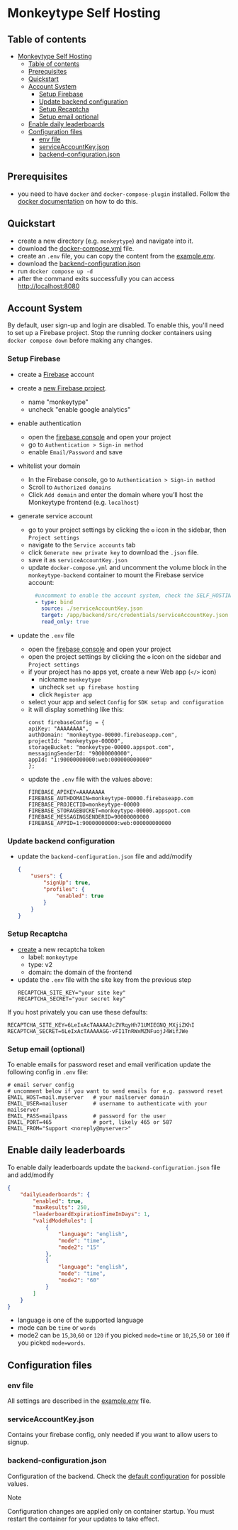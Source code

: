 # Monkeytype Self Hosting

<!-- TOC ignore:true -->

## Table of contents

<!-- TOC -->

- [Monkeytype Self Hosting](#monkeytype-self-hosting)
    - [Table of contents](#table-of-contents)
    - [Prerequisites](#prerequisites)
    - [Quickstart](#quickstart)
    - [Account System](#account-system)
        - [Setup Firebase](#setup-firebase)
        - [Update backend configuration](#update-backend-configuration)
        - [Setup Recaptcha](#setup-recaptcha)
        - [Setup email optional](#setup-email-optional)
    - [Enable daily leaderboards](#enable-daily-leaderboards)
    - [Configuration files](#configuration-files)
        - [env file](#env-file)
        - [serviceAccountKey.json](#serviceaccountkeyjson)
        - [backend-configuration.json](#backend-configurationjson)

<!-- /TOC -->


## Prerequisites
- you need to have `docker` and `docker-compose-plugin` installed. Follow the [docker documentation](https://docs.docker.com/compose/install/) on how to do this.

## Quickstart

- create a new directory (e.g.  `monkeytype`) and navigate into it.
- download the [docker-compose.yml](https://github.com/monkeytypegame/monkeytype/tree/master/docker/docker-compose.yml) file.
- create an `.env` file, you can copy the content from the [example.env](https://github.com/monkeytypegame/monkeytype/tree/master/docker/example.env).
- download the [backend-configuration.json](https://github.com/monkeytypegame/monkeytype/tree/master/docker/backend-configuration.json)
- run `docker compose up -d`
- after the command exits successfully you can access [http://localhost:8080](http://localhost:8080)


## Account System

By default, user sign-up and login are disabled. To enable this, you'll need to set up a Firebase project. 
Stop the running docker containers using `docker compose down` before making any changes.

### Setup Firebase

- create a [Firebase](https://firebase.google.com/) account
- create a [new Firebase project](https://console.firebase.google.com/u/0/).
  - name "monkeytype"
  - uncheck "enable google analytics"
- enable authentication
  - open the [firebase console](https://console.firebase.google.com/) and open your project
  - go to `Authentication > Sign-in method`  
  - enable `Email/Password` and save
- whitelist your domain
  - In the Firebase console, go to `Authentication > Sign-in method`
  - Scroll to `Authorized domains`
  - Click `Add domain` and enter the domain where you’ll host the Monkeytype frontend (e.g. `localhost`)
- generate service account
  - go to your project settings by clicking the `⚙` icon in the sidebar, then `Project settings`
  - navigate to the `Service accounts` tab
  - click `Generate new private key` to download the `.json` file.
  - save it as `serviceAccountKey.json`
  - update `docker-compose.yml` and uncomment the volume block in the `monkeytype-backend` container to mount the Firebase service account:
    ```yaml
      #uncomment to enable the account system, check the SELF_HOSTING.md file
      - type: bind
        source: ./serviceAccountKey.json
        target: /app/backend/src/credentials/serviceAccountKey.json
        read_only: true
    ```

- update the `.env` file
  - open the [firebase console](https://console.firebase.google.com/) and open your project
  - open the project settings by clicking the `⚙` icon on the sidebar and `Project settings`
  - if your project has no apps yet, create a new Web app (`</>` icon)
    - nickname `monkeytype`
    - uncheck `set up firebase hosting`
    - click `Register app` 
   - select your app and select `Config` for `SDK setup and configuration`
   - it will display something like this:
        ```
        const firebaseConfig = {
        apiKey: "AAAAAAAA",
        authDomain: "monkeytype-00000.firebaseapp.com",
        projectId: "monkeytype-00000",
        storageBucket: "monkeytype-00000.appspot.com",
        messagingSenderId: "90000000000",
        appId: "1:90000000000:web:000000000000"
        };
        ```
   - update the `.env` file with the values above:
        ```
        FIREBASE_APIKEY=AAAAAAAA
        FIREBASE_AUTHDOMAIN=monkeytype-00000.firebaseapp.com
        FIREBASE_PROJECTID=monkeytype-00000
        FIREBASE_STORAGEBUCKET=monkeytype-00000.appspot.com
        FIREBASE_MESSAGINGSENDERID=90000000000
        FIREBASE_APPID=1:90000000000:web:000000000000
        ```

### Update backend configuration

- update the `backend-configuration.json` file and add/modify
    ```json
    {
        "users": {
            "signUp": true,
            "profiles": {
                "enabled": true
            }
        }
    }
    ```

### Setup Recaptcha

- [create](https://www.google.com/recaptcha/admin/create) a new recaptcha token
    - label: `monkeytype`
    - type: v2
    - domain: the domain of the frontend 
- update the `.env` file with the site key from the previous step
    ```
    RECAPTCHA_SITE_KEY="your site key"
    RECAPTCHA_SECRET="your secret key"
    ``` 

If you host privately you can use these defaults:
```
RECAPTCHA_SITE_KEY=6LeIxAcTAAAAAJcZVRqyHh71UMIEGNQ_MXjiZKhI
RECAPTCHA_SECRET=6LeIxAcTAAAAAGG-vFI1TnRWxMZNFuojJ4WifJWe
```

### Setup email (optional)

To enable emails for password reset and email verification update the following config in `.env` file:

```
# email server config
# uncomment below if you want to send emails for e.g. password reset
EMAIL_HOST=mail.myserver   # your mailserver domain
EMAIL_USER=mailuser        # username to authenticate with your mailserver
EMAIL_PASS=mailpass        # password for the user
EMAIL_PORT=465             # port, likely 465 or 587
EMAIL_FROM="Support <noreply@myserver>"
``` 

## Enable daily leaderboards

To enable daily leaderboards update the `backend-configuration.json` file and add/modify
```json
{
    "dailyLeaderboards": {
        "enabled": true,
        "maxResults": 250,
        "leaderboardExpirationTimeInDays": 1,
        "validModeRules": [
            {
                "language": "english",
                "mode": "time",
                "mode2": "15"
            },
            {
                "language": "english",
                "mode": "time",
                "mode2": "60"
            }
        ]
    }
}
```

- language is one of the supported language
- mode can be `time` or `words`
- mode2 can be `15`,`30`,`60` or `120` if you picked `mode=time` or `10`,`25`,`50` or `100` if you picked `mode=words`.

## Configuration files

### env file

All settings are described in the [example.env](https://github.com/monkeytypegame/monkeytype/tree/master/docker/example.env) file.

### serviceAccountKey.json

Contains your firebase config, only needed if you want to allow users to signup.

### backend-configuration.json

Configuration of the backend. Check the [default configuration](https://github.com/monkeytypegame/monkeytype/blob/master/backend/src/constants/base-configuration.ts#L8) for possible values.

> [!NOTE]
> Configuration changes are applied only on container startup. You must restart the container for your updates to take effect. 
